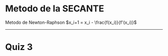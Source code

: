 # Metodo de la SECANTE

Metodo de Newton-Raphson
$x_i+1 = x_i - \frac{f(x_i)}{f'(x_i)}$

---
# Quiz 3
